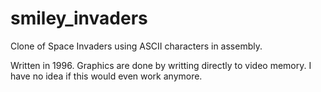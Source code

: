 # smiley_invaders
Clone of Space Invaders using ASCII characters in assembly.

Written in 1996.
Graphics are done by writting directly to video memory. I have no idea if this would even work anymore.
